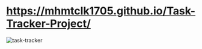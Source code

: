 # https://mhmtclk1705.github.io/Task-Tracker-Project/


<img src="https://media.giphy.com/media/xyDFM5xASqj2mrp9Qu/giphy.gif" alt="task-tracker">
